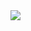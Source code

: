<img src="https://github.com/akshaybahadur21/ml-notes/blob/master/notes_images/logistic_regession.jpg">
